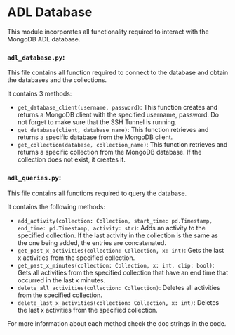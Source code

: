 # ADL Database

This module incorporates all functionality required to interact with the MongoDB ADL database.

### ```adl_database.py```:

This file contains all function required to connect to the database and obtain the databases and the collections.

It contains 3 methods:
- ```get_database_client(username, password)```: This function creates and returns a MongoDB client with the specified username, password. Do not forget to make sure that the SSH Tunnel is running.
- ```get_database(client, database_name)```: This function retrieves and returns a specific database from the MongoDB client.
- ```get_collection(database, collection_name)```: This function retrieves and returns a specific collection from the MongoDB database. If the collection does not exist, it creates it.

### ```adl_queries.py```:

This file contains all functions required to query the database.

It contains the following methods:

- ```add_activity(collection: Collection, start_time: pd.Timestamp, end_time: pd.Timestamp, activity: str)```: Adds an activity to the specified collection. If the last activity in the collection is the same as the one being added, the entries are concatenated.
- ```get_past_x_activities(collection: Collection, x: int)```: Gets the last x activities from the specified collection.
- ```get_past_x_minutes(collection: Collection, x: int, clip: bool)```: Gets all activities from the specified collection that have an end time that occurred in the last x minutes.
- ```delete_all_activities(collection: Collection)```: Deletes all activities from the specified collection.
- ```delete_last_x_activities(collection: Collection, x: int)```: Deletes the last x activities from the specified collection.

For more information about each method check the doc strings in the code.